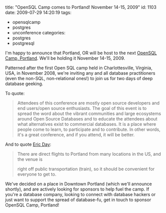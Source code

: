 title: "OpenSQL Camp comes to Portland! November 14-15, 2009"
id: 1103
date: 2009-07-29 14:20:19
tags: 
- opensqlcamp
- postgres
- unconference
categories: 
- postgres
- postgresql

I'm happy to announce that Portland, OR will be host to the next [OpenSQL Camp, Portland](http://opensqlcamp.org/Main_Page). We'll be holding it November 14-15, 2009.

Patterned after the first Open SQL camp held in Charlottesville, Virginia, USA, in November 2008, we're inviting any and all database practitioners (even the non-SQL, non-relational ones!) to join us for two days of deep database geeking.

To quote: 

> Attendees of this conference are mostly open source developers and end users/open source enthusiasts. The goal of this event is to spread the word about the vibrant communities and large ecosystems around Open Source Databases and to educate the attendees about what alternatives exist to commercial databases. It is a place where people come to learn, to participate and to contribute. In other words, it's a great conference, and if you attend, it will be better.

And to quote [Eric Day](http://www.oddments.org): 

> There are direct flights to Portland from many locations in the US, and the venue is> 
> right off public transportation (train), so it should be convenient for everyone to get to.

We've decided on a place in Downtown Portland (which we'll announce shortly), and are actively looking for sponsors to help fuel the camp. If you're a database company, looking to connect with database hackers or just want to support the spread of database-fu, get in touch to sponsor OpenSQL Camp, Portland!
